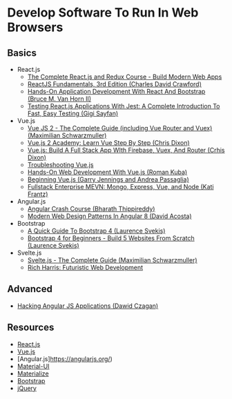 # Develop Software To Run In Web Browsers

## Basics

* React.js
  * [The Complete React.js and Redux Course - Build Modern Web Apps](https://learning.oreilly.com/videos/the-complete-react/9781789950656/)
  * [ReactJS Fundamentals, 3rd Edition (Charles David Crawford)](https://learning.oreilly.com/videos/reactjs-fundamentals-3rd/9780136612117/)
  * [Hands-On Application Development With React And Bootstrap (Bruce M. Van Horn II)](https://learning.oreilly.com/videos/hands-on-application-development/9781789531381/)
  * [Testing React.js Applications With Jest: A Complete Introduction To Fast, Easy Testing (Gigi Sayfan)](https://learning.oreilly.com/videos/testing-react-js-applications/9781484239803/)
* Vue.js
  * [Vue JS 2 - The Complete Guide (including Vue Router and Vuex) (Maximilian Schwarzmuller)](https://learning.oreilly.com/videos/vue-js-2/9781788992817/)
  * [Vue.js 2 Academy: Learn Vue Step By Step (Chris Dixon)](https://learning.oreilly.com/videos/vue-js-2-academy/9781838985455/)
  * [Vue.js: Build A Full Stack App WIth Firebase, Vuex, And Router (Crhis Dixon)](https://learning.oreilly.com/videos/vue-js-build-a/9781838980627/)
  * [Troubleshooting Vue.js](https://learning.oreilly.com/videos/troubleshooting-vue-js/9781788993531/)
  * [Hands-On Web Development With Vue.js (Roman Kuba)](https://learning.oreilly.com/videos/hands-on-web-development/9781787283039/)
  * [Beginning Vue.js (Garry Jennings and Andrea Passaglia)](https://learning.oreilly.com/videos/beginning-vue-js/9781789534719/)
  * [Fullstack Enterprise MEVN: Mongo, Express, Vue, and Node (Kati Frantz)](https://learning.oreilly.com/videos/fullstack-enterprise-mevn/9781800202276/)
* Angular.js
  * [Angular Crash Course (Bharath Thippireddy)](https://learning.oreilly.com/videos/angular-crash-course/9781800209824/)
  * [Modern Web Design Patterns In Angular 8 (David Acosta)](https://learning.oreilly.com/videos/angular-crash-course/9781800209824/)
* Bootstrap
  * [A Quick Guide To Bootstrap 4 (Laurence Svekis)](https://learning.oreilly.com/videos/a-quick-guide/9781789616415/)
  * [Bootstrap 4 for Beginners - Build 5 Websites From Scratch (Laurence Svekis)](https://learning.oreilly.com/videos/bootstrap-4-for/9781789808179/)
* Svelte.js
  * [Svelte.js - The Complete Guide (Maximilian Schwarzmuller)](https://learning.oreilly.com/videos/svelte-js-the/9781838988937)
  * [Rich Harris: Futuristic Web Development](https://youtu.be/qSfdtmcZ4d0)

## Advanced

* [Hacking Angular JS Applications (Dawid Czagan)](https://learning.oreilly.com/videos/hacking-angularjs-applications/9781838988340/)

## Resources

* [React.js](https://reactjs.org/)
* [Vue.js](https://vuejs.org/)
* [Angular.js]https://angularjs.org/)
* [Material-UI](https://material-ui.com/)
* [Materialize](https://materializecss.com/)
* [Bootstrap](https://getbootstrap.com)
* [jQuery](https://jquery.com/)
